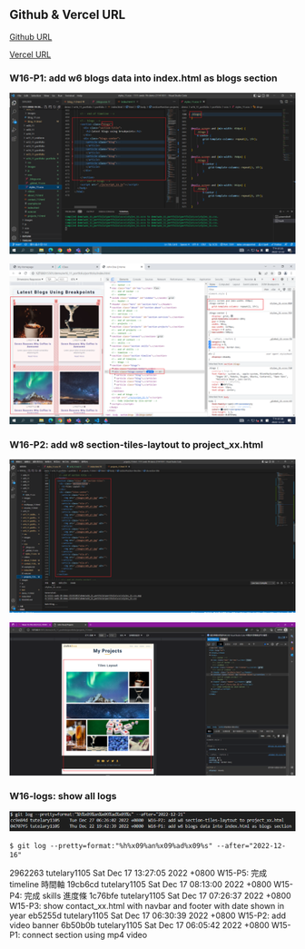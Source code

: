 ## Github & Vercel URL

[Github URL](https://github.com/tutelary1105/1111-sweb-1N-demo-211411011)

[Vercel URL](https://1111-sweb-1-n-demo-211411011-71y5.vercel.app/)

### W16-P1: add w6 blogs data into index.html as blogs section

![](w16_p1-1.png)

![](w16_p1-2.png)

### W16-P2: add w8 section-tiles-laytout to project_xx.html

![](w16_p2-1.png)

![](w16_p2-2.png)


### W16-logs: show all logs

![](w16_logs.png)

```
$ git log --pretty=format:"%h%x09%an%x09%ad%x09%s" --after="2022-12-16"

```
2962263 tutelary1105    Sat Dec 17 13:27:05 2022 +0800  W15-P5: 完成 timeline 時間軸
19cb6cd tutelary1105    Sat Dec 17 08:13:00 2022 +0800  W15-P4: 完成 skills 進度條
1c76bfe tutelary1105    Sat Dec 17 07:26:37 2022 +0800  W15-P3: show contact_xx.html with navbar and footer with date shown in year
eb5255d tutelary1105    Sat Dec 17 06:30:39 2022 +0800  W15-P2: add video banner
6b50b0b tutelary1105    Sat Dec 17 06:05:42 2022 +0800  W15-P1: connect section using mp4 video
